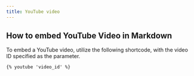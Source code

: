 ```yaml
---
title: YouTube video
---
```

## How to embed YouTube Video in Markdown

To embed a YouTube video, utilize the following shortcode, with the video ID specified as the parameter.  

```markdown
{% youtube 'video_id' %}
```